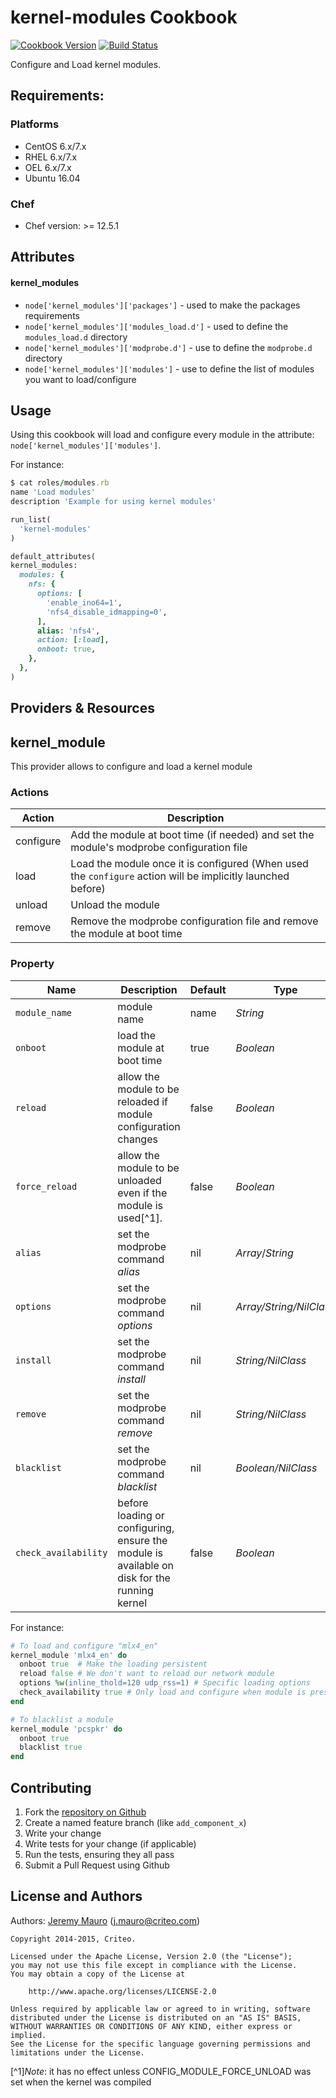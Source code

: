 kernel-modules Cookbook
=======================

[![Cookbook Version][cookbook_version]][cookbook]
[![Build Status][build_status]][build_status]

Configure and Load kernel modules.

Requirements:
-------------
### Platforms
* CentOS 6.x/7.x
* RHEL 6.x/7.x
* OEL 6.x/7.x
* Ubuntu 16.04

### Chef
* Chef version: >= 12.5.1

Attributes
----------
#### kernel_modules
* `node['kernel_modules']['packages']` - used to make the packages requirements
* `node['kernel_modules']['modules_load.d']` - used to define the `modules_load.d` directory
* `node['kernel_modules']['modprobe.d']` - use to define the `modprobe.d` directory
* `node['kernel_modules']['modules']` - use to define the list of modules you want to load/configure

Usage
-----
Using this cookbook will load and configure every module in the attribute: `node['kernel_modules']['modules']`.

For instance:
``` ruby
$ cat roles/modules.rb
name 'Load modules'
description 'Example for using kernel modules'

run_list(
  'kernel-modules'
)

default_attributes(
kernel_modules:
  modules: {
    nfs: {
      options: [
        'enable_ino64=1',
        'nfs4_disable_idmapping=0',
      ],
      alias: 'nfs4',
      action: [:load],
      onboot: true,
    },
  },
)
```
Providers & Resources
---------------------
## kernel_module
This provider allows to configure and load a kernel module

### Actions
Action   | Description
---------|---------------------------
configure | Add the module at boot time (if needed) and set the module's modprobe configuration file
load | Load the module once it is configured (When used the `configure` action will be implicitly launched before)
unload| Unload the module
remove| Remove the modprobe configuration file and remove the module at boot time

### Property
Name | Description | Default| Type
-----|-------------|--------|-----
`module_name`| module name| name |_String_
`onboot`| load the module at boot time| true| _Boolean_
`reload`| allow the module to be reloaded if module configuration changes| false| _Boolean_
`force_reload`| allow the module to be unloaded even if the module is used[^1]. | false | _Boolean_
`alias`| set the modprobe command _alias_| nil| _Array_/_String_
`options`| set the modprobe command _options_| nil| _Array/String/NilClass_
`install`| set the modprobe command _install_| nil| _String/NilClass_
`remove`| set the modprobe command _remove_| nil| _String/NilClass_
`blacklist`| set the modprobe command _blacklist_| nil| _Boolean/NilClass_
`check_availability`| before loading or configuring, ensure the module is available on disk for the running kernel| false| _Boolean_

For instance:
``` ruby
# To load and configure "mlx4_en"
kernel_module 'mlx4_en' do
  onboot true  # Make the loading persistent
  reload false # We don't want to reload our network module
  options %w(inline_thold=120 udp_rss=1) # Specific loading options
  check_availability true # Only load and configure when module is present
end

# To blacklist a module
kernel_module 'pcspkr' do
  onboot true
  blacklist true
end
```
Contributing
------------
1. Fork the [repository on Github][repository]
2. Create a named feature branch (like `add_component_x`)
3. Write your change
4. Write tests for your change (if applicable)
5. Run the tests, ensuring they all pass
6. Submit a Pull Request using Github


License and Authors
-------------------
Authors: [Jeremy Mauro][author] (<j.mauro@criteo.com>)

```text
Copyright 2014-2015, Criteo.

Licensed under the Apache License, Version 2.0 (the "License");
you may not use this file except in compliance with the License.
You may obtain a copy of the License at

    http://www.apache.org/licenses/LICENSE-2.0

Unless required by applicable law or agreed to in writing, software
distributed under the License is distributed on an "AS IS" BASIS,
WITHOUT WARRANTIES OR CONDITIONS OF ANY KIND, either express or implied.
See the License for the specific language governing permissions and
limitations under the License.
```
[^1]*Note*: it has no effect unless CONFIG_MODULE_FORCE_UNLOAD was set when the kernel was compiled

[author]:                   https://github.com/jmauro
[repository]:               https://github.com/criteo-cookbooks/kernel-modules
[build_status]:             https://api.travis-ci.org/criteo-cookbooks/kernel-modules.svg?branch=master
[cookbook_version]:         https://img.shields.io/cookbook/v/kernel-modules.svg
[cookbook]:                 https://supermarket.chef.io/cookbooks/kernel-modules
